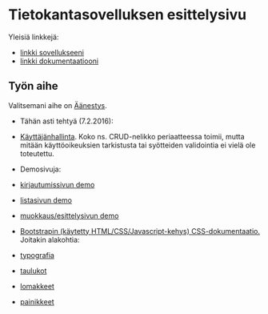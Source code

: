 # Tietokantasovelluksen esittelysivu

Yleisiä linkkejä:

* [linkki sovellukseeni](https://pjalkane.users.cs.helsinki.fi/aanestys)
* [linkki dokumentaatiooni](https://github.com/pinjaliina/aanestys/tree/master/doc/dokumentaatio.pdf)

## Työn aihe

Valitsemani aihe on [Äänestys](http://advancedkittenry.github.io/suunnittelu_ja_tyoymparisto/aiheet/Aanestys.html).

* Tähän asti tehtyä (7.2.2016):
 * [Käyttäjänhallinta](http://pjalkane.users.cs.helsinki.fi/aanestys/user). Koko ns. CRUD-nelikko periaatteessa toimii, mutta mitään käyttöoikeuksien tarkistusta tai syötteiden validointia ei vielä ole toteutettu.

* Demosivuja:
 * [kirjautumissivun demo](http://pjalkane.users.cs.helsinki.fi/aanestys/login)
 * [listasivun demo](http://pjalkane.users.cs.helsinki.fi/aanestys/poll_list)
 * [muokkaus/esittelysivun demo](http://pjalkane.users.cs.helsinki.fi/aanestys/poll_manage_options)

* [Bootstrapin (käytetty HTML/CSS/Javascript-kehys) CSS-dokumentaatio.](http://getbootstrap.com/css/) Joitakin alakohtia:
 * [typografia](http://getbootstrap.com/css/#type)
 * [taulukot](http://getbootstrap.com/css/#tables)
 * [lomakkeet](http://getbootstrap.com/css/#forms)
 * [painikkeet](http://getbootstrap.com/css/#buttons)

